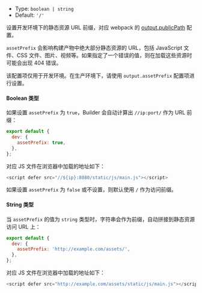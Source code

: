 - Type: `boolean | string`
- Default: `'/'`

设置开发环境下的静态资源 URL 前缀，对应 webpack 的 [output.publicPath](https://webpack.js.org/guides/public-path/) 配置。

`assetPrefix` 会影响构建产物中绝大部分静态资源的 URL，包括 JavaScript 文件、CSS 文件、图片、视频等。如果指定了一个错误的值，则在加载这些资源时可能会出现 404 错误。

该配置项仅用于开发环境。在生产环境下，请使用 `output.assetPrefix` 配置项进行设置。

#### Boolean 类型

如果设置 `assetPrefix` 为 `true`，Builder 会自动计算出 `//ip:port/` 作为 URL 前缀：

```js
export default {
  dev: {
    assetPrefix: true,
  },
};
```

对应 JS 文件在浏览器中加载的地址如下：

```js
<script defer src="//${ip}:8080/static/js/main.js"></script>
```

如果设置 `assetPrefix` 为 `false` 或不设置，则默认使用 `/` 作为访问前缀。

#### String 类型

当 `assetPrefix` 的值为 `string` 类型时，字符串会作为前缀，自动拼接到静态资源访问 URL 上：

```js
export default {
  dev: {
    assetPrefix: 'http://example.com/assets/',
  },
};
```

对应 JS 文件在浏览器中加载的地址如下：

```js
<script defer src="http://example.com/assets/static/js/main.js"></script>
```
